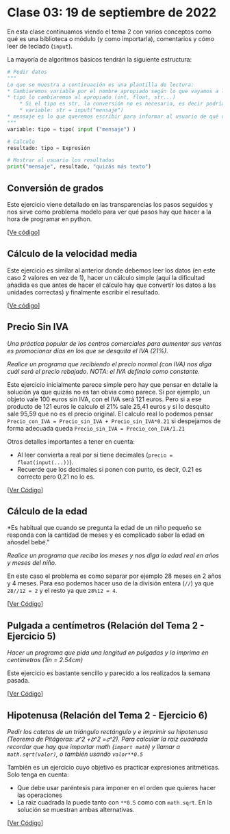 # Clase 03: 19 de septiembre de 2022

En esta clase continuamos viendo el tema 2 con varios conceptos como qué es una biblioteca o módulo (y como importarla), comentarios y cómo leer de teclado (`input`). 

La mayoría de algoritmos básicos tendrán la siguiente estructura:

```python
# Pedir datos 
"""
Lo que se muestra a continuación es una plantilla de lectura:
* Cambiaremos variable por el nombre apropiado según lo que vayamos a leer
* tipo lo cambiaremos al apropiado (int, float, str...)
    * Si el tipo es str, la conversión no es necesaria, es decir podría simplificarse a :
    * variable: str = input("mensaje")
* mensaje es lo que queremos escribir para informar al usuario de qué debe escribir 
"""
variable: tipo = tipo( input ("mensaje") )  

# Calculo
resultado: tipo = Expresión

# Mostrar al usuario los resultados
print("mensaje", resultado, "quizás más texto")
```
## Conversión de grados

Este ejercicio viene detallado en las transparencias los pasos seguidos y nos sirve como problema modelo para ver qué pasos hay que hacer a la hora de programar en python.

[[Ve código](t2e03.conversion.py)]

## Cálculo de la velocidad media

Este ejercicio es similar al anterior donde debemos leer los datos (en este caso 2 valores en vez de 1), hacer un cálculo simple (aquí la dificultad añadida es que antes de hacer el cálculo hay que convertir los datos a las unidades correctas) y finalmente escribir el resultado.

[[Ve código](t2e04.velocidad.py)]

## Precio Sin IVA

*Una práctica popular de los centros comerciales para aumentar sus ventas es promocionar días en los que se desquita el IVA (21%).*

*Realice un programa que recibiendo el precio normal (con IVA) nos diga cuál será el precio rebajado. NOTA: el IVA defínalo como constante.*

Este ejercicio inicialmente parece simple pero hay que pensar en detalle la solución ya que quizás no es tan obvia como parece. Si por ejemplo, un objeto vale 100 euros sin IVA, con el IVA será 121 euros. Pero si a ese producto de 121 euros le calculo el 21% sale 25,41 euros y si lo desquito sale 95,59 que no es el precio original. El calculo real lo podemos pensar `Precio_con_IVA = Precio_sin_IVA + Precio_sin_IVA*0.21` si despejamos de forma adecuada queda `Precio_sin_IVA = Precio_con_IVA/1.21`

Otros detalles importantes a tener en cuenta:
* Al leer convierta a real por si tiene decimales (`precio = float(input(...))`).
* Recuerde que los decimales si ponen con punto, es decir, 0.21 es correcto pero 0,21 no lo es.

[[Ver Código](t2e05.siniva.py)]

## Cálculo de la edad
*Es habitual que cuando se pregunta la edad de un niño pequeño se responda con la cantidad de meses y es complicado saber la edad en añosdel bebé."

*Realice un programa que reciba los meses y nos diga la edad real en años y meses del niño.*

En este caso el problema es como separar por ejemplo 28 meses en 2 años y 4 meses. Para eso podemos hacer uso de la división entera (`//`) ya que `28//12 = 2` y el resto ya que  `28%12 = 4`.

[[Ver Código](t2e06.calculo_edad.py)]

## Pulgada a centímetros (Relación del Tema 2 - Ejercicio 5)
*Hacer  un  programa  que  pida  una  longitud  en  pulgadas  y  la  imprima  en  centímetros  (1in  =  2.54cm)*

Este ejercicio es bastante sencillo y parecido a los realizados la semana pasada.
 
[[Ver Código](t2e07.inch2cm.py)]

## Hipotenusa (Relación del Tema 2 - Ejercicio 6)
*Pedir  los  catetos  de  un  triángulo  rectángulo  y  e  imprimir  su  hipotenusa  (Teorema  de Pitágoras: 𝑎^2 +𝑏^2 =𝑐^2). Para calcular la raíz cuadrada recordar que hay que importar math (`import math`) y llamar a `math.sqrt(valor)`, o también usando `valor**0.5`*

También es un ejercicio cuyo objetivo es practicar expresiones aritméticas. Solo tenga en cuenta:
* Que debe usar paréntesis para imponer en el orden que quieres hacer las operaciones
* La raiz cuadrada la puede tanto con `**0.5` como con `math.sqrt`. En la solución se muestran ambas alternativas.

[[Ver Código](t2e08.hipotenusa.py)]
